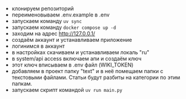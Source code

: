 - клонируем репозиторий
- переименовываем .env.example в .env
- запускаем команду `uv sync`
- запускаем команду `docker compose up -d`
- заходим на адрес http://127.0.0.1/
- создаём аккаунт и устанавливаем приложение
- логинимся в аккаунт
- в настройках скачиваем и устанавливаем локаль "ru"
- в system/api access включаем апи и создаём ключ
- этот ключ вписываем в .env файл (WIKI_TOKEN)
- добавляем в проект папку "text" и в неё помещаем папки с текстовыми файлами. Статьи будут разбиты на категории по этим папкам.
- запускаем скрипт командой `uv run main.py`
